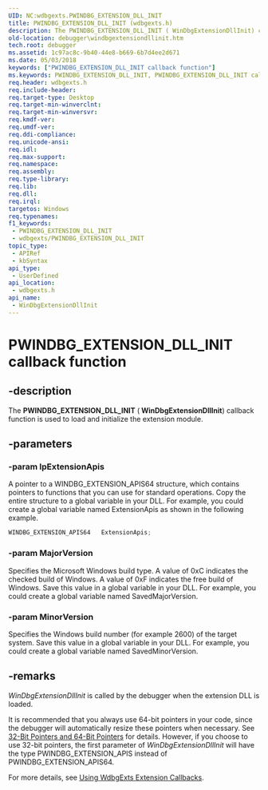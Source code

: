 ```yaml
---
UID: NC:wdbgexts.PWINDBG_EXTENSION_DLL_INIT
title: PWINDBG_EXTENSION_DLL_INIT (wdbgexts.h)
description: The PWINDBG_EXTENSION_DLL_INIT ( WinDbgExtensionDllInit) callback function is used to load and initialize the extension module.
old-location: debugger\windbgextensiondllinit.htm
tech.root: debugger
ms.assetid: 1c97ac8c-9b40-44e8-b669-6b7d4ee2d671
ms.date: 05/03/2018
keywords: ["PWINDBG_EXTENSION_DLL_INIT callback function"]
ms.keywords: PWINDBG_EXTENSION_DLL_INIT, PWINDBG_EXTENSION_DLL_INIT callback, WdbgExts_Callbacks_18383848-27f2-4d4e-a5b0-c6ce27377687.xml, WinDbgExtensionDllInit, WinDbgExtensionDllInit callback function [Windows Debugging], debugger.windbgextensiondllinit, wdbgexts/WinDbgExtensionDllInit
req.header: wdbgexts.h
req.include-header: 
req.target-type: Desktop
req.target-min-winverclnt: 
req.target-min-winversvr: 
req.kmdf-ver: 
req.umdf-ver: 
req.ddi-compliance: 
req.unicode-ansi: 
req.idl: 
req.max-support: 
req.namespace: 
req.assembly: 
req.type-library: 
req.lib: 
req.dll: 
req.irql: 
targetos: Windows
req.typenames: 
f1_keywords:
 - PWINDBG_EXTENSION_DLL_INIT
 - wdbgexts/PWINDBG_EXTENSION_DLL_INIT
topic_type:
 - APIRef
 - kbSyntax
api_type:
 - UserDefined
api_location:
 - wdbgexts.h
api_name:
 - WinDbgExtensionDllInit
---
```


# PWINDBG_EXTENSION_DLL_INIT callback function


## -description

The <b>PWINDBG_EXTENSION_DLL_INIT</b> (<b> WinDbgExtensionDllInit</b>) callback function is used to load and initialize the extension module.

## -parameters

### -param lpExtensionApis

A pointer to a WINDBG_EXTENSION_APIS64 structure, which contains  pointers to functions that you can use for standard operations. Copy the entire structure to a global variable in your DLL. For example, you could create a  global variable named ExtensionApis as shown in the following example.


```cpp
WINDBG_EXTENSION_APIS64   ExtensionApis;
```


### -param MajorVersion

Specifies the Microsoft Windows build type. A value of 0xC indicates the checked build of Windows. A value of 0xF indicates the free build of Windows.   Save this value in a global variable in your DLL. For example, you could create a global variable named SavedMajorVersion.

### -param MinorVersion

Specifies the Windows build number (for example 2600) of the target system. Save this value in a global variable in your DLL. For example, you could create a global variable named SavedMinorVersion.

## -remarks

<i>WinDbgExtensionDllInit</i> is called by the debugger when the extension DLL is loaded.

It is recommended that you always use 64-bit pointers in your code, since the debugger will automatically resize these pointers when necessary. See <a href="/windows-hardware/drivers/debugger/32-bit-pointers-and-64-bit-pointers">32-Bit Pointers and 64-Bit Pointers</a> for details. However, if you choose to use 32-bit pointers, the first parameter of <i>WinDbgExtensionDllInit</i> will have the type PWINDBG_EXTENSION_APIS instead of PWINDBG_EXTENSION_APIS64.

For more details, see <a href="/windows-hardware/drivers/debugger/using-wdbgexts-extension-callbacks">Using WdbgExts Extension Callbacks</a>.